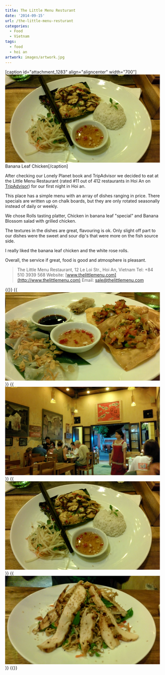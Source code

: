 ```yaml
---
title: The Little Menu Resturant
date: '2014-09-15'
url: /the-little-menu-resturant
categories:
  - Food
  - Vietnam
tags:
  - food
  - hoi an
artwork: images/artwork.jpg
---
```


\[caption id="attachment\_1283" align="aligncenter" width="700"\]![Banana Leaf Chicken](images/IMG_20140915_191811-1024x583.jpg) Banana Leaf Chicken\[/caption\]

After checking our Lonely Planet book and TripAdvisor we decided to eat at the Little Menu Restaurant (rated #11 out of 412 restaurants in Hoi An on [TripAdvisor](http://www.tripadvisor.com/Restaurant_Review-g298082-d3989762-Reviews-The_Little_Menu_Restaurant-Hoi_An_Quang_Nam_Province.html "The Little Menu on TripAdvisor")) for our first night in Hoi an.

This place has a simple menu with an array of dishes ranging in price. There specials are written up on chalk boards, but they are only rotated seasonally instead of daily or weekly.

We chose Rolls tasting platter, Chicken in banana leaf "special" and Banana Blossom salad with grilled chicken.

The textures in the dishes are great, flavouring is ok. Only slight off part to our dishes were the sweet and sour dip's that were more on the fish source side.

I really liked the banana leaf chicken and the white rose rolls.

Overall, the service if great, food is good and atmosphere is pleasant.

> The Little Menu Restaurant, 12 Le Loi Str., Hoi An, Vietnam Tel: +84 510 3939 568 Website: [www.thelittlemenu.com](http://www.thelittlemenu.com) Email: [sale@thelittlemenu.com](mailto:sale@thelittlemenu.com)


{{<gallery>}}
  {{<img src="images/IMG_20140915_190229.jpg" title="Rolls tasting platter">}}
  {{<img src="images/IMG_20140915_190827.jpg">}}
  {{<img src="images/IMG_20140915_191811.jpg" title="Banana Leaf Chicken">}}
  {{<img src="images/IMG_20140915_191817.jpg" title="Banana Blossom Salad with Grilled Chicken">}}
{{</gallery>}}
